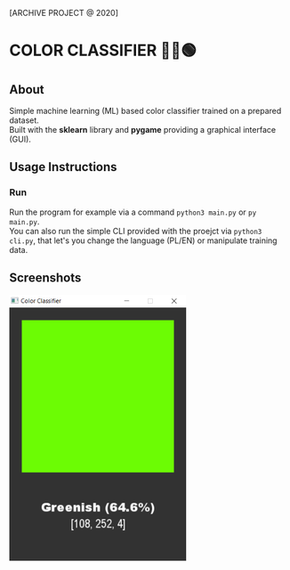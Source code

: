 [ARCHIVE PROJECT @ 2020]

# COLOR CLASSIFIER 🔴🔵🟢


## About
Simple machine learning (ML) based color classifier trained on a prepared dataset. \
Built with the **sklearn** library and **pygame** providing a graphical interface (GUI).


## Usage Instructions
### Run
Run the program for example via a command `python3 main.py` or `py main.py`. \
You can also run the simple CLI provided with the proejct via `python3 cli.py`, that let's you change the language (PL/EN) or manipulate training data.


## Screenshots
![Preview](./preview/preview.png "Preview")
